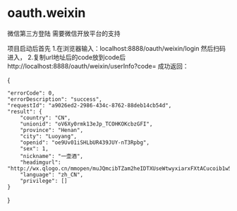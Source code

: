 # oauth.weixin
微信第三方登陆
需要微信开放平台的支持

项目启动后首先
1.在浏览器输入：localhost:8888/oauth/weixin/login
然后扫码进入，
2.复制url地址后的code放到code后
http://localhost:8888/oauth/weixin/userInfo?code=
成功返回：

{
    
    "errorCode": 0,
    "errorDescription": "success",
    "requestId": "a9026ed2-2986-434c-8762-88deb14cb54d",
    "result": {
        "country": "CN",
        "unionid": "oV6Xy0rmk13eJp_TCOHKOKcbzGFI",
        "province": "Henan",
        "city": "Luoyang",
        "openid": "oe9Uv01iSHLbUR439JUY-nT3Rpbg",
        "sex": 1,
        "nickname": "一壶酒",
        "headimgurl": "http://wx.qlogo.cn/mmopen/muJQmcibTZam2heIDTXUseWtwyxiarxFXtACucoib1w5PibiaDun7EJibw6ibfC0z1XxSpmjmickKK0Ms2nwCOezy9WYLp14rH1RhjEib/0",
        "language": "zh_CN",
        "privilege": []
    }
}

